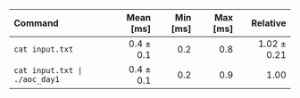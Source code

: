 | Command | Mean [ms] | Min [ms] | Max [ms] | Relative |
|:---|---:|---:|---:|---:|
| `cat input.txt` | 0.4 ± 0.1 | 0.2 | 0.8 | 1.02 ± 0.21 |
| `cat input.txt \| ./aoc_day1` | 0.4 ± 0.1 | 0.2 | 0.9 | 1.00 |
